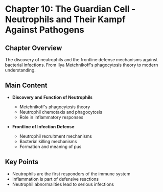 # Chapter 10: The Guardian Cell - Neutrophils and Their Kampf Against Pathogens

## Chapter Overview
The discovery of neutrophils and the frontline defense mechanisms against bacterial infections. From Ilya Metchnikoff's phagocytosis theory to modern understanding.

## Main Content
- **Discovery and Function of Neutrophils**
  - Metchnikoff's phagocytosis theory
  - Neutrophil chemotaxis and phagocytosis
  - Role in inflammatory responses

- **Frontline of Infection Defense**
  - Neutrophil recruitment mechanisms
  - Bacterial killing mechanisms
  - Formation and meaning of pus

## Key Points
- Neutrophils are the first responders of the immune system
- Inflammation is part of defensive reactions
- Neutrophil abnormalities lead to serious infections